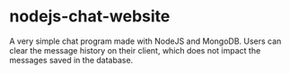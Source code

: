 # nodejs-chat-website
A very simple chat program made with NodeJS and MongoDB.
Users can clear the message history on their client, which does not impact the messages saved in the database.
